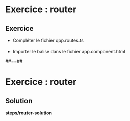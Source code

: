 <!-- .slide: class="exercice" -->
# Exercice : router
## Exercice<br>

- Compléter le fichier qpp.routes.ts<br><br>
- Importer le balise <router-outlet><router-outlet> dans le fichier app.component.html

##==##

<!-- .slide: class="exercice full-center" -->
# Exercice : router
## Solution
<b>steps/router-solution</b>
